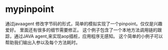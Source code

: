 # mypinpoint
通过javaagent 修改字节码的形式，简单的模拟实现了一个pinpoint。仅仅是兴趣爱好。
里面还有很多的细节需要修正。
这个例子包含了一个本地方法调用链的跟踪，通过JAVA agent,来实现aop插桩，应用程序无感知。
这个简单的小例子可以帮助我们输出入参以及每个方法耗时。
